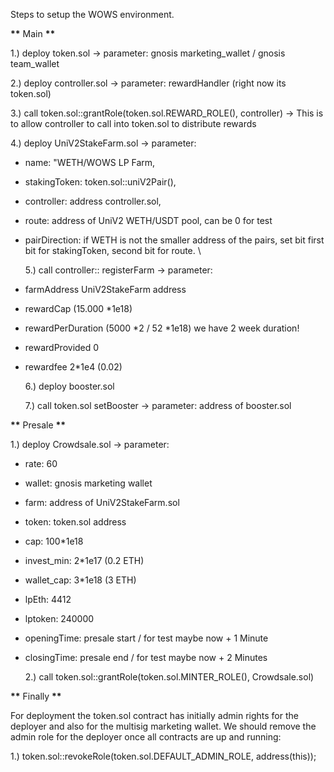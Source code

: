 Steps to setup the WOWS environment.

**\*\*** Main **\*\***

1.) deploy token.sol
-> parameter: gnosis marketing_wallet / gnosis team_wallet

2.) deploy controller.sol
-> parameter: rewardHandler (right now its token.sol)

3.) call token.sol::grantRole(token.sol.REWARD_ROLE(), controller)
-> This is to allow controller to call into token.sol to distribute rewards

4.) deploy UniV2StakeFarm.sol
-> parameter:

- name: "WETH/WOWS LP Farm,
- stakingToken: token.sol::uniV2Pair(),
- controller: address controller.sol,
- route: address of UniV2 WETH/USDT pool, can be 0 for test
- pairDirection: if WETH is not the smaller address of the pairs, set bit
  first bit for stakingToken, second bit for route.
  \

  5.) call controller:: registerFarm
  -> parameter:

- farmAddress UniV2StakeFarm address
- rewardCap (15.000 \*1e18)
- rewardPerDuration (5000 *2 / 52 *1e18) we have 2 week duration!
- rewardProvided 0
- rewardfee 2\*1e4 (0.02)

  6.) deploy booster.sol

  7.) call token.sol setBooster
  -> parameter: address of booster.sol

**\*\*** Presale **\*\***

1.) deploy Crowdsale.sol
-> parameter:

- rate: 60
- wallet: gnosis marketing wallet
- farm: address of UniV2StakeFarm.sol
- token: token.sol address
- cap: 100\*1e18
- invest_min: 2\*1e17 (0.2 ETH)
- wallet_cap: 3\*1e18 (3 ETH)
- lpEth: 4412
- lptoken: 240000
- openingTime: presale start / for test maybe now + 1 Minute
- closingTime: presale end / for test maybe now + 2 Minutes

  2.) call token.sol::grantRole(token.sol.MINTER_ROLE(), Crowdsale.sol)

**\*\*** Finally **\*\***

For deployment the token.sol contract has initially admin rights for the deployer
and also for the multisig marketing wallet.
We should remove the admin role for the deployer once all contracts are up and running:

1.) token.sol::revokeRole(token.sol.DEFAULT_ADMIN_ROLE, address(this));
